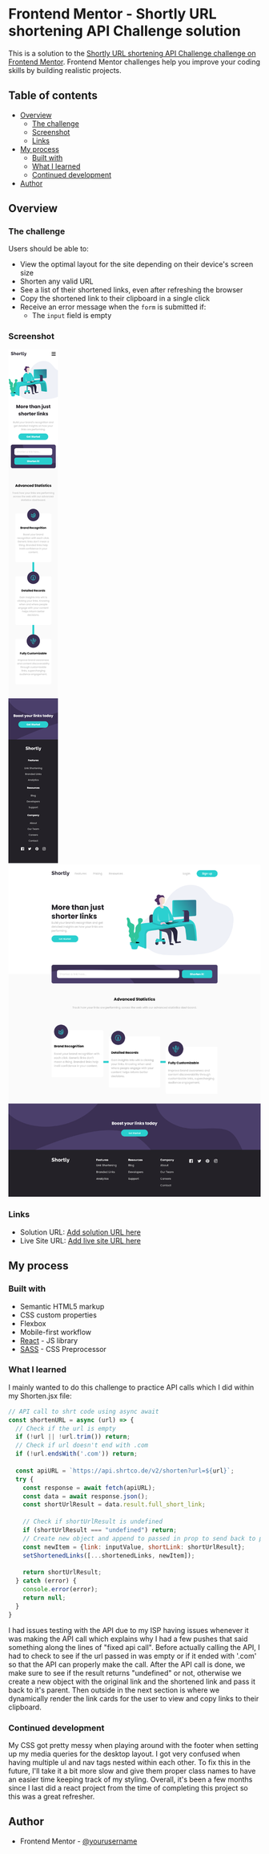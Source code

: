 # Frontend Mentor - Shortly URL shortening API Challenge solution

This is a solution to the [Shortly URL shortening API Challenge challenge on Frontend Mentor](https://www.frontendmentor.io/challenges/url-shortening-api-landing-page-2ce3ob-G). Frontend Mentor challenges help you improve your coding skills by building realistic projects. 

## Table of contents

- [Overview](#overview)
  - [The challenge](#the-challenge)
  - [Screenshot](#screenshot)
  - [Links](#links)
- [My process](#my-process)
  - [Built with](#built-with)
  - [What I learned](#what-i-learned)
  - [Continued development](#continued-development)
- [Author](#author)


## Overview

### The challenge

Users should be able to:

- View the optimal layout for the site depending on their device's screen size
- Shorten any valid URL
- See a list of their shortened links, even after refreshing the browser
- Copy the shortened link to their clipboard in a single click
- Receive an error message when the `form` is submitted if:
  - The `input` field is empty

### Screenshot

![](./screenshot.png)
![](./screenshot2.png)

### Links

- Solution URL: [Add solution URL here](https://github.com/Sengsith/short-url)
- Live Site URL: [Add live site URL here](https://ahreo-shorturl.netlify.app/)

## My process

### Built with

- Semantic HTML5 markup
- CSS custom properties
- Flexbox
- Mobile-first workflow
- [React](https://reactjs.org/) - JS library
- [SASS](https://sass-lang.com/) - CSS Preprocessor

### What I learned

I mainly wanted to do this challenge to practice API calls which I did within my Shorten.jsx file:

```js
// API call to shrt code using async await
const shortenURL = async (url) => {
  // Check if the url is empty
  if (!url || !url.trim()) return;
  // Check if url doesn't end with .com
  if (!url.endsWith('.com')) return;

  const apiURL = `https://api.shrtco.de/v2/shorten?url=${url}`;
  try {
    const response = await fetch(apiURL);
    const data = await response.json();
    const shortUrlResult = data.result.full_short_link;

    // Check if shortUrlResult is undefined
    if (shortUrlResult === "undefined") return;
    // Create new object and append to passed in prop to send back to parent so we can render out the link cards
    const newItem = {link: inputValue, shortLink: shortUrlResult};
    setShortenedLinks([...shortenedLinks, newItem]);  

    return shortUrlResult;
  } catch (error) {
    console.error(error);
    return null;
  }
}
```
I had issues testing with the API due to my ISP having issues whenever it was making the API call which explains why I had a few pushes that said something along the lines of "fixed api call". Before actually calling the API, I had to check to see if the url passed in was empty or if it ended with '.com' so that the API can properly make the call. After the API call is done, we make sure to see if the result returns "undefined" or not, otherwise we create a new object with the original link and the shortened link and pass it back to it's parent. Then outside in the next section is where we dynamically render the link cards for the user to view and copy links to their clipboard.

### Continued development

My CSS got pretty messy when playing around with the footer when setting up my media queries for the desktop layout. I got very confused when having multiple ul and nav tags nested within each other. To fix this in the future, I'll take it a bit more slow and give them proper class names to have an easier time keeping track of my styling. Overall, it's been a few months since I last did a react project from the time of completing this project so this was a great refresher.

## Author

- Frontend Mentor - [@yourusername](https://www.frontendmentor.io/profile/sengsith)
